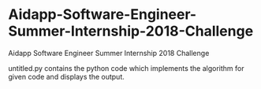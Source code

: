 # Aidapp-Software-Engineer-Summer-Internship-2018-Challenge
Aidapp Software Engineer Summer Internship 2018 Challenge

untitled.py contains the python code which implements the algorithm for given code and displays the output.
